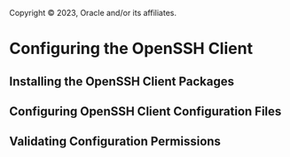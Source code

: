 Copyright © 2023, Oracle and/or its affiliates.

# Configuring the OpenSSH Client

## Installing the OpenSSH Client Packages

## Configuring OpenSSH Client Configuration Files

## Validating Configuration Permissions

